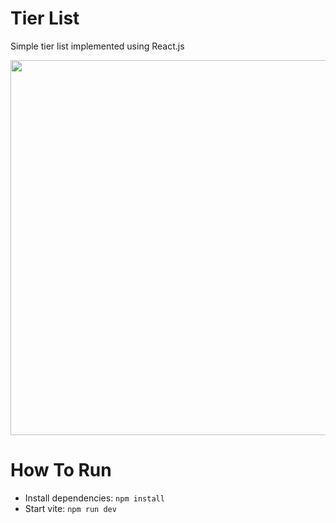 # Tier List
Simple tier list implemented using React.js

 <img src="https://github.com/tty-monkey/tier-list/blob/main/screenshot.png" width="600" />

# How To Run
* Install dependencies: `npm install`
* Start vite: `npm run dev`
